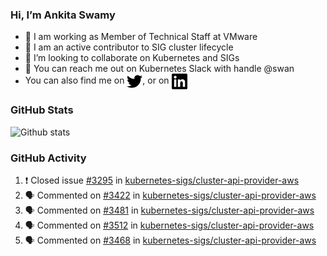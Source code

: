 ### Hi, I’m Ankita Swamy

- 💼 I am working as Member of Technical Staff at VMware
- 👀 I am an active contributor to SIG cluster lifecycle 
- 💞️ I’m looking to collaborate on Kubernetes and SIGs
- 💬 You can reach me out on Kubernetes Slack with handle @swan
- You can also find me on <a href="https://twitter.com/SwamyAnkita" target="blank"><img align="center" src="https://raw.githubusercontent.com/Ankitasw/Ankitasw/master/svg/twitter.svg" alt="Ankitasw" height="25" width="25" color="#1DA1f2" /></a>, or on <a href="https://www.linkedin.com/in/Ankitaswamy/" target="blank"><img align="center" src="https://raw.githubusercontent.com/Ankitasw/Ankitasw/master/svg/linkedin.svg" alt="Ankitasw" height="25" width="25" /></a>

### GitHub Stats
![Github stats](https://github-readme-stats.vercel.app/api?username=Ankitasw&count_private=true&show_icons=true&theme=tokyonight)

### GitHub Activity 
<!--START_SECTION:activity-->
1. ❗️ Closed issue [#3295](https://github.com/kubernetes-sigs/cluster-api-provider-aws/issues/3295) in [kubernetes-sigs/cluster-api-provider-aws](https://github.com/kubernetes-sigs/cluster-api-provider-aws)
2. 🗣 Commented on [#3422](https://github.com/kubernetes-sigs/cluster-api-provider-aws/issues/3422) in [kubernetes-sigs/cluster-api-provider-aws](https://github.com/kubernetes-sigs/cluster-api-provider-aws)
3. 🗣 Commented on [#3481](https://github.com/kubernetes-sigs/cluster-api-provider-aws/issues/3481) in [kubernetes-sigs/cluster-api-provider-aws](https://github.com/kubernetes-sigs/cluster-api-provider-aws)
4. 🗣 Commented on [#3512](https://github.com/kubernetes-sigs/cluster-api-provider-aws/issues/3512) in [kubernetes-sigs/cluster-api-provider-aws](https://github.com/kubernetes-sigs/cluster-api-provider-aws)
5. 🗣 Commented on [#3468](https://github.com/kubernetes-sigs/cluster-api-provider-aws/issues/3468) in [kubernetes-sigs/cluster-api-provider-aws](https://github.com/kubernetes-sigs/cluster-api-provider-aws)
<!--END_SECTION:activity-->

